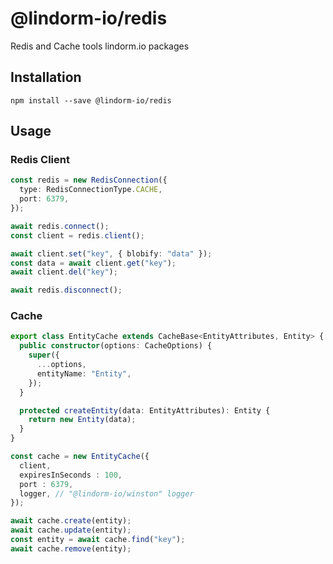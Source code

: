 # @lindorm-io/redis
Redis and Cache tools lindorm.io packages

## Installation
```shell script
npm install --save @lindorm-io/redis
```

## Usage

### Redis Client
```typescript
const redis = new RedisConnection({
  type: RedisConnectionType.CACHE,
  port: 6379,
});

await redis.connect();
const client = redis.client();

await client.set("key", { blobify: "data" });
const data = await client.get("key");
await client.del("key");

await redis.disconnect();
```

### Cache

```typescript
export class EntityCache extends CacheBase<EntityAttributes, Entity> {
  public constructor(options: CacheOptions) {
    super({
      ...options,
      entityName: "Entity",
    });
  }

  protected createEntity(data: EntityAttributes): Entity {
    return new Entity(data);
  }
}

const cache = new EntityCache({
  client,
  expiresInSeconds : 100,
  port : 6379,
  logger, // "@lindorm-io/winston" logger
});

await cache.create(entity);
await cache.update(entity);
const entity = await cache.find("key");
await cache.remove(entity);
```
